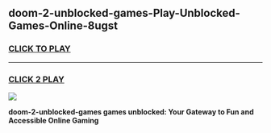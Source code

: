 
## doom-2-unblocked-games-Play-Unblocked-Games-Online-8ugst
<h3>
<a href="https://premium76.site?title=doom-2-unblocked-games&ref=25A">CLICK TO PLAY</a></h3>
<hr>

<h3>
<a href="https://premium76.site?title=doom-2-unblocked-games&ref=25A">CLICK 2 PLAY</a>
  
</h3>

<a href="https://premium76.site?title=doom-2-unblocked-games&ref=25A"><img src="https://clearcache.store/games.png"></a>


**doom-2-unblocked-games games unblocked: Your Gateway to Fun and Accessible Online Gaming**
